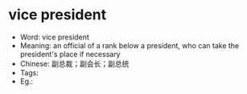 # vice president

- Word: vice president
- Meaning: an official of a rank below a president, who can take the president's place if necessary
- Chinese: 副总裁；副会长；副总统
- Tags: 
- Eg.: 
